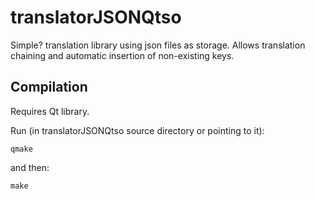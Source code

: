 # translatorJSONQtso
Simple? translation library using json files as storage. Allows translation chaining and automatic insertion of non-existing keys.

Compilation
-----------
Requires Qt library.

Run (in translatorJSONQtso source directory or pointing to it):

    qmake

and then:

    make
